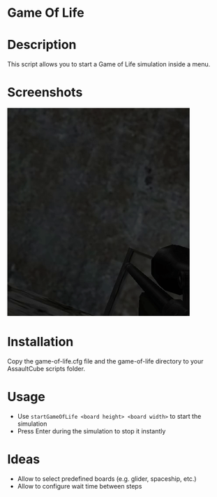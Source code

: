 # Game Of Life

# Description
This script allows you to start a Game of Life simulation inside a menu.

# Screenshots
![Example simulation](readme/screenshots/example-simulation.gif?raw=true "Example simulation")


# Installation
Copy the game-of-life.cfg file and the game-of-life directory to your AssaultCube scripts folder.

# Usage

* Use `startGameOfLife <board height> <board width>` to start the simulation
* Press Enter during the simulation to stop it instantly

# Ideas

* Allow to select predefined boards (e.g. glider, spaceship, etc.)
* Allow to configure wait time between steps
